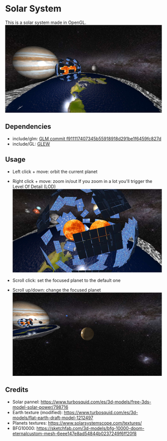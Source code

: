 # Solar System
This is a solar system made in OpenGL.
![Solar System](https://raw.githubusercontent.com/rogermiranda1000/SolarSystem/master/docs/global.jpg)

## Dependencies
- include/glm: [GLM commit f911117407345b55918918d291be1f6459fc827d](https://github.com/g-truc/glm/tree/f911117407345b55918918d291be1f6459fc827d/glm)
- include/GL: [GLEW](https://github.com/nigels-com/glew/releases/tag/glew-2.2.0)

## Usage
- Left click + move: orbit the current planet

- Right click + move: zoom in/out
  If you zoom in a lot you'll trigger the Level Of Detail (LOD)
  ![LOD](https://raw.githubusercontent.com/rogermiranda1000/SolarSystem/master/docs/lod.jpg)

- Scroll click: set the focused planet to the default one

- Scroll up/down: change the focused planet
  ![Focused planet](https://raw.githubusercontent.com/rogermiranda1000/SolarSystem/master/docs/focus.jpg)

## Credits
- Solar pannel: https://www.turbosquid.com/es/3d-models/free-3ds-model-solar-power/798716
- Earth texture (modified): https://www.turbosquid.com/es/3d-models/flat-earth-draft-model-1212497
- Planets textures: https://www.solarsystemscope.com/textures/
- BFG10000: https://sketchfab.com/3d-models/bfg-10000-doom-eternalcustom-mesh-6eee147e8ad54844b0237249f6ff20f8
